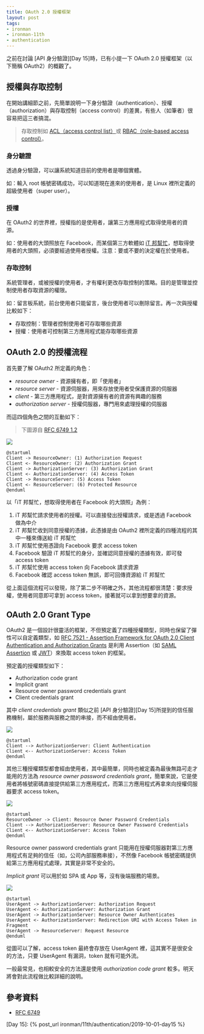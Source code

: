 ```yaml
---
title: OAuth 2.0 授權框架
layout: post
tags:
- ironman
- ironman-11th
- authentication
---
```


之前在討論 [API 身分驗證][Day 15]時，已有小提一下 OAuth 2.0 授權框架（以下簡稱 OAuth2）的概觀了。

## 授權與存取控制

在開始講細節之前，先簡單說明一下身分驗證（authentication）、授權（authorization）與存取控制（access control）的差異，有些人（如筆者）很容易把這三者搞混。

> 存取控制如 [ACL（access control list）](https://zh.wikipedia.org/wiki/%E5%AD%98%E5%8F%96%E6%8E%A7%E5%88%B6%E4%B8%B2%E5%88%97)或 [RBAC（role-based access control）](https://zh.wikipedia.org/wiki/%E4%BB%A5%E8%A7%92%E8%89%B2%E7%82%BA%E5%9F%BA%E7%A4%8E%E7%9A%84%E5%AD%98%E5%8F%96%E6%8E%A7%E5%88%B6)。

### 身分驗證

透過身分驗證，可以讓系統知道目前的使用者是哪個實體。

如：輸入 root 帳號密碼成功，可以知道現在進來的使用者，是 Linux 裡所定義的超級使用者（super user）。

### 授權

在 OAuth2 的世界裡，授權指的是使用者，讓第三方應用程式取得使用者的資源。

如：使用者的大頭照放在 Facebook，而某個第三方軟體如 [iT 邦幫忙](https://ithelp.ithome.com.tw/)，想取得使用者的大頭照，必須要經過使用者授權。注意：要或不要的決定權在於使用者。

### 存取控制

系統管理者，或被授權的使用者，才有權利更改存取控制的策略。目的是管理並控制使用者存取資源的權限。

如：留言板系統，前台使用者只能留言，後台使用者可以刪除留言。再一次與授權比較如下：

* 存取控制：管理者控制使用者可存取哪些資源
* 授權：使用者可控制第三方應用程式能存取哪些資源

## OAuth 2.0 的授權流程

首先要了解 OAuth2 所定義的角色：

* *resource owner* - 資源擁有者，即「使用者」
* *resource server* - 資源伺服器，用來存放使用者受保護資源的伺服器
* *client* - 第三方應用程式，是對資源擁有者的資源有興趣的服務
* *authorization server* - 授權伺服器，專門用來處理授權的伺服器

而這四個角色之間的互動如下：

> 下圖源自 [RFC 6749 1.2](https://tools.ietf.org/html/rfc6749#section-1.2)

![](http://www.plantuml.com/plantuml/png/SoWkIImgAStDuNBEoKpDAr7GjLC8IYtEBorAJlKlpqijibBGCDHKS2mjoSWlognABCdCpmCgA2nDBIw1QR7HnT1YXAx5lIWnhmHX1wfiS6fH6LYRCLvjDheuj9a0jIKdfnONAuJaPwVcOV4ANAafgbA4qPXApJGL0ehoIrAJIr9JuB9S3gbvAS3W0W00)

```
@startuml
Client -> ResourceOwner: (1) Authorization Request
Client <- ResourceOwner: (2) Authorization Grant
Client -> AuthorizationServer: (3) Authorization Grant
Client <- AuthorizationServer: (4) Access Token
Client -> ResourceServer: (5) Access Token
Client <- ResourceServer: (6) Protected Resource
@enduml
```

以「iT 邦幫忙，想取得使用者在 Facebook 的大頭照」為例：

1. iT 邦幫忙請求使用者的授權。可以直接發出授權請求，或是透過 Facebook 做為中介
2. iT 邦幫忙收到同意授權的憑據，此憑據是由 OAuth2 裡所定義的四種流程的其中一種來傳送給 iT 邦幫忙
3. iT 邦幫忙使用憑證向 Facebook 要求 access token
4. Facebook 驗證 iT 邦幫忙的身分，並確認同意授權的憑據有效，即可發 access token
5. iT 邦幫忙使用 access token 向 Facebook 請求資源
6. Facebook 確認 access token 無誤，即可回傳資源給 iT 邦幫忙

從上面這個流程可以發現，除了第二步不明確之外，其他流程都很清楚：要求授權，使用者同意即可拿到 access token，接著就可以拿到想要拿的資源。

## OAuth 2.0 Grant Type

OAuth2 是一個設計很靈活的框架，不但預定義了四種授權類型，同時也保留了彈性可以自定義類型，如 [RFC 7521 - Assertion Framework for OAuth 2.0 Client Authentication and Authorization Grants][RFC 7521] 是利用 Assertion（如 [SAML Assertion][RFC 7522] 或 [JWT][RFC 7523]）來換取 access token 的框架。

預定義的授權類型如下：

* Authorization code grant
* Implicit grant
* Resource owner password credentials grant
* Client credentials grant

其中 *client credentials grant* 類似之前 [API 身分驗證][Day 15]所提到的信任服務機制，屬於服務與服務之間的串接，而不經由使用者。

![](http://www.plantuml.com/plantuml/png/SoWkIImgAStDuNBEoKpDAr7GrRLJS2mjoSWlognABCdCpmjEBIfBBR9IWCY3vO1qPZ9O4gRBHbSNkox7vEJKucA5aFpir3mkXzIy5A1L0000)

```
@startuml
Client --> AuthorizationServer: Client Authentication
Client <-- AuthorizationServer: Access Token
@enduml
```

其他三種授權類型都會經由使用者，其中最簡單，同時也被定義為最後無路可走才能用的方法為 *resource owner password credentials grant*，簡單來說，它是使用者將帳號密碼直接提供給第三方應用程式，而第三方應用程式再拿來向授權伺服器要求 access token。

![](http://www.plantuml.com/plantuml/png/bOx12G8n44NlgM8QI0CYiiiMeAWDXEI3mJW3CnCNhDx0uitBdj_xZp-P9_N-Qk4AawuPvvMX54-qj0hs0_q0RUIIp5RHGekY3A6cPc5pAOxPtFqXMZ_9g_0D-eRkQXnZ_D-OSuOPtUK93XEuZDTV)

```
@startuml
ResourceOwner -> Client: Resource Owner Password Credentials
Client --> AuthorizationServer: Resource Owner Password Credentials
Client <-- AuthorizationServer: Access Token
@enduml
```

Resource owner password credentials grant 只能用在授權伺服器對第三方應用程式有足夠的信任（如，公司內部服務串接），不然像 Facebook 帳號密碼提供給第三方應用程式處理，其實是非常不安全的。

*Implicit grant* 可以用於如 SPA 或 App 等，沒有後端服務的場景。

![](http://www.plantuml.com/plantuml/png/ZP1D2i9038NtFKKkq0k8IBjHN0cZFS0mVRI3DeD9neAdLmh-w6gsZtpvajUeUR4yNQfE8Uq0Dgetr6ORayIxjvZu2Bb1LhyXELmprBwuTLt2xSIp5TWSD6K9eCFCa6K6R35uWnP87Vee28koStkQeutKXW1LEgKpc2BJLlmmuV-Sb_cpQldqdLSDk7zMzW00)

```
@startuml
UserAgent -> AuthorizationServer: Authorization Request
UserAgent <- AuthorizationServer: Authorization Grant
UserAgent -> AuthorizationServer: Resource Owner Authenticates
UserAgent <- AuthorizationServer: Redirection URI with Access Token in Fragment
UserAgent -> ResourceServer: Request Resource
@enduml
```

從圖可以了解，access token 最終會存放在 UserAgent 裡，這其實不是很安全的方法，只要 UserAgent 有漏洞，token 就有可能外流。

一般最常見，也相較安全的方法還是使用 *authorization code grant* 較多。明天將會對此流程做比較詳細的說明。

## 參考資料

* [RFC 6749][]

[RFC 6749]: https://tools.ietf.org/html/rfc6749
[RFC 7521]: https://tools.ietf.org/html/rfc7521
[RFC 7522]: https://tools.ietf.org/html/rfc7522
[RFC 7523]: https://tools.ietf.org/html/rfc7523

[Day 15]: {% post_url ironman/11th/authentication/2019-10-01-day15 %}